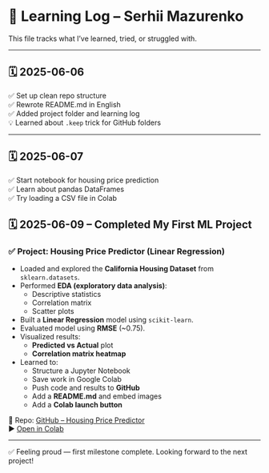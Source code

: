 # 📘 Learning Log – Serhii Mazurenko

This file tracks what I’ve learned, tried, or struggled with.

---

## 🗓️ 2025-06-06

✅ Set up clean repo structure  
✅ Rewrote README.md in English  
✅ Added project folder and learning log  
💡 Learned about `.keep` trick for GitHub folders

---

## 🗓️ 2025-06-07

✅ Start notebook for housing price prediction  
✅ Learn about pandas DataFrames  
✅ Try loading a CSV file in Colab

## 🗓️ 2025-06-09 – Completed My First ML Project

### ✅ Project: Housing Price Predictor (Linear Regression)
- Loaded and explored the **California Housing Dataset** from `sklearn.datasets`.
- Performed **EDA (exploratory data analysis)**:
  - Descriptive statistics
  - Correlation matrix
  - Scatter plots
- Built a **Linear Regression** model using `scikit-learn`.
- Evaluated model using **RMSE** (~0.75).
- Visualized results:
  - **Predicted vs Actual** plot
  - **Correlation matrix heatmap**
- Learned to:
  - Structure a Jupyter Notebook
  - Save work in Google Colab
  - Push code and results to **GitHub**
  - Add a **README.md** and embed images
  - Add a **Colab launch button**

📎 Repo: [GitHub – Housing Price Predictor](https://github.com/Serhii-Mazurenko376/housing-price-predictor)  
▶️ [Open in Colab](https://colab.research.google.com/github/Serhii-Mazurenko376/housing-price-predictor/blob/main/housing_model.ipynb)

---

✅ Feeling proud — first milestone complete. Looking forward to the next project!
